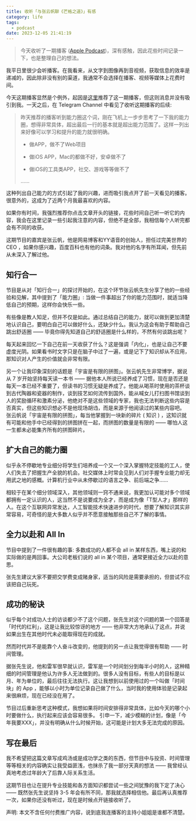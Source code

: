 ```yaml
---
title: 收听「与张云帆聊《芒格之道》」有感
category: life
tags:
  - podcast
date: 2023-12-05 21:41:19
---
```


> 今天收听了一期播客 ([Apple Podcast](https://podcasts.apple.com/cn/podcast/%E7%9F%A5%E8%A1%8C%E5%B0%8F%E9%85%92%E9%A6%86/id1559695855?i=1000631210043))，深有感触，因此花些时间记录一下，也是整理自己的想法。

<!-- more -->

我平日里很少会听播客。在我看来，从文字到图像再到音视频，获取信息的效率是递减的，因此除非没有别的渠道，我通常不会选择在播客、视频等媒体上花费时间。

今天这期播客显然是个例外，起因是[这里](https://61.life/)推荐了这一期播客，但这则消息并没有吸引到我。一天之后，在 Telegram Channel 中看见了收听这期播客的后续:

> 昨天推荐的播客听到能力圈这个词，刚在飞机上一步步思考了一下我的能力圈，想得非常具体，超出最后一行的基本就是超出能力范围了。这样一列出来好像可以学习和提升的能力就很明确。
> 
> - 做APP，做不了Web项目
> 
> - 做iOS APP，Mac的都做不好，安卓做不了
> 
> - 做iOS的工具类APP，社交、游戏等等做不了
> 
> ......

这种列出自己能力的方式引起了我的兴趣，进而吸引我点开了前一天看见的播客。很意外的，这成为了近两个月我最喜欢的内容。

如果你有时间，我强烈推荐你点击文章开头的链接，花些时间自己听一听它的内容，我会在这里记录一些引起我注意的内容，但绝不是全部，我相信每个人听完都会有不同的收获。

这期节目的嘉宾是张云帆，他是网易博客和YY语音的创始人，担任过完美世界的 CEO ，如果你感兴趣，百度百科也有他的词条。我对他的名字有所耳闻，但先前从未深入了解过他。

## 知行合一

节目是从对「知行合一」的探讨开始的，在这个环节张云帆先生分享了他的一些经验和见解，其中提到了「能力圈」: 当做一件事超出了你的能力范围时，就适当降低自己的预期，这样你会快乐一些。

有些像是教人知足，但并不仅是如此。通过总结自己的能力，就可以做到更加清楚地认识自己，要明白自己可以做好什么，还缺少什么。我认为这会有助于帮助自己跳出舒适圈 —— 毕竟你得先知道自己的舒适圈是什么样的，不然有何谈跳出呢？

每天起来回忆一下自己在前一天收获了什么？这是强调「内化」，也是让自己不要虚度光阴。如果看书时文字只是在脑子中过了一遍，或是记下了知识却从不应用，那知识对人产生的价值就会非常有限。

另一个让我印象深刻的话题是「宇宙是有限的拼图」。张云帆先生非常博学，据说从 7 岁开始坚持每天读一本书 —— 据他本人所说已经养成了习惯，现在是否还是每天一本已经不重要了，但读书的习惯无疑是养成了。他能从喝茶时使用的茶杯谈到古代陶器和瓷器的制作，谈到技艺如何流传到国外，能从喊女儿打扫图书馆谈到人的奖励循环和激素分泌，他绝对不是这些领域的专家，我也无法判断这些内容是否真实，但这些知识想必不是他现场胡诌，而是来源于他阅读过的某些内容吧。
张云帆说「宇宙是有限的拼图」，每当他掌握到一块新的碎片 ( 知识 ) ，这知识就有可能和他手中已经得到的拼图拼在一起，而拼图的数量是有限的 —— 哪怕人这一生都未必能集齐所有的拼图碎片。

## 扩大自己的能力圈

似乎永不停歇地专业细分将学生们培养成一个又一个深入掌握特定技能的工人，使人们失去了把握生产全貌的机会。社交媒体上时常会见到人们对手握专业能力却无用武之地的感概。计算机行业中从未停歇过的语言之争、前后端之争……

相较于在某个细分领域深入，其他领域则一窍不通来说，我更加认可能对多个领域都拥有一定认识的人，这当然不是说要成为全才，而是成为像「T型人才」那样的人。在这个互联网异常发达，人工智能技术快速进步的时代，想要了解知识其实非常容易，可奇怪的是大多数人似乎并不愿意接触那些自己不了解的事情。

## 全力以赴和 All In

节目中提到了一件很有趣的事: 多数成功的人都不会 all in 某样东西，嘴上说的和实际做的是两回事。大公司老板们说的 all in 某个项目，通常更接近全力以赴的意思。

张先生建议大家不要把交学费变成赌身家，适当的风险是需要承担的，但尝试不应该把自己玩死。

## 成功的秘诀

似乎每个对成功人士的访谈都少不了这个问题，张先生对这个问题的第一个回答是「时代的红利」，这是让我比较惊讶的地方 —— 他非常大方地承认了这点，并说如果出生在其他时代未必能取得现在的成就。

然而时代并不是能靠个人奋斗改变的，他提到的另一点让我觉得很有帮助 —— 时间管理。

据张先生说，他和雷军很早就认识，雷军是一个时间划分到每半小时的人，这种精细的时间管理是他认为许多人无法做到的。很多人没有目标，有些人的目标是以月、年为单位的，最后往往无法执行。这让我想到以前使用过的一个叫做「时间块」的 App ，能够以小时为单位记录自己做了什么，当时我的使用体验是记录起来很麻烦，现在已经没在用了。

节目过后重新思考这种模式，我想如果将时间安排得非常具体，比如今天的哪个小时要做什么，执行起来应该会容易很多。
引申一下，减少模糊的计划，像是「今年我要XXX」，并没有明确从什么时候开始，这可能是计划大多无法完成的原因。

## 写在最后

我不希望把这篇文章写成鸡汤或是成功学之类的东西，但节目中与投资、时间管理等等相关的内容确实让我受益匪浅，也抹杀了我一部分天真的想法 —— 我曾经认真地考虑过年龄大了后靠人际关系生活。

这期节目也让在提升专业技能和各方面知识都尝试一些之间犹豫的我下定了决心 —— 既然张先生说坚持 3-5 年会有所不同，那我就选择相信他。最后再认真推荐一次，如果你还没有听过，现在是时候点开链接收听了。

声明: 本文不含任何付费推广内容，说到底我连播客的主持小姐姐是谁都不清楚。
